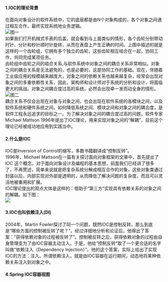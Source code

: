 #### 1.IOC的理论背景
在面向对象设计的软件系统中，它的底层都是由N个对象构成的，各个对象之间通过相互合作，最终实现系统地业务逻辑。<br>
![图一](https://user-gold-cdn.xitu.io/2019/5/30/16b079f557948d97?w=674&h=404&f=png&s=224558)<br>
如果我们打开机械式手表的后盖，就会看到与上面类似的情形，各个齿轮分别带动时针、分针和秒针顺时针旋转，从而在表盘上产生正确的时间。上图中描述的就是这样的一个齿轮组，它拥有多个独立的齿轮，这些齿轮相互啮合在一起，协同工作，共同完成某项任务。<br>
齿轮组中齿轮之间的啮合关系,与软件系统中对象之间的耦合关系非常相似。对象之间的耦合关系是无法避免的，也是必要的，这是协同工作的基础。现在，伴随着工业级应用的规模越来越庞大，对象之间的依赖关系也越来越复杂，经常会出现对象之间的多重依赖性关系，因此，架构师和设计师对于系统的分析和设计，将面临更大的挑战。对象之间耦合度过高的系统，必然会出现牵一发而动全身的情形。<br>
![图二](https://user-gold-cdn.xitu.io/2019/5/30/16b07a61790774fa?w=564&h=392&f=png&s=102299)<br>
耦合关系不仅会出现在对象与对象之间，也会出现在软件系统的各模块之间，以及软件系统和硬件系统之间。如何降低系统之间、模块之间和对象之间的耦合度，是软件工程永远追求的目标之一。为了解决对象之间的耦合度过高的问题，软件专家Michael Mattson 1996年提出了IOC理论，用来实现对象之间的“解耦”，目前这个理论已经被成功地应用到实践当中。
#### 2.什么是IOC
IOC是Inversion of Control的缩写，多数书籍翻译成“控制反转”。<br>
1996年，Michael Mattson在一篇有关探讨面向对象框架的文章中，首先提出了IOC 这个概念。对于面向对象设计及编程的基本思想，前面我们已经讲了很多了，不再赘述，简单来说就是把复杂系统分解成相互合作的对象，这些对象类通过封装以后，内部实现对外部是透明的，从而降低了解决问题的复杂度，而且可以灵活地被重用和扩展。<br>
IOC理论提出的观点大体是这样的：借助于“第三方”实现具有依赖关系的对象之间的解耦。如下图：<br>
![](https://user-gold-cdn.xitu.io/2019/5/30/16b07a8775383aae?w=744&h=366&f=png&s=158805)<br>
#### 3.IOC也叫依赖注入(DI)
2004年，Martin Fowler探讨了同一个问题，既然IOC是控制反转，那么到底是“哪些方面的控制被反转了呢？”，经过详细地分析和论证后，他得出了答案：“获得依赖对象的过程被反转了”。控制被反转之后，获得依赖对象的过程由自身管理变为了由IOC容器主动注入。于是，他给“控制反转”取了一个更合适的名字叫做“依赖注入（Dependency Injection）”。他的这个答案，实际上给出了实现IOC的方法：注入。所谓依赖注入，就是由IOC容器在运行期间，动态地将某种依赖关系注入到对象之中。
#### 4.Spring IOC容器视图




